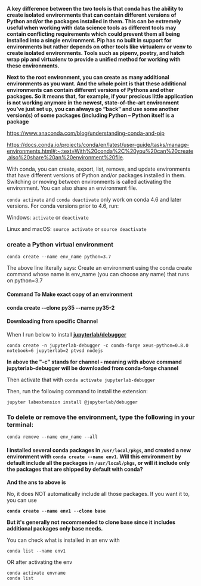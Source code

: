 **A key difference between the two tools is that conda has the ability to create isolated environments that can contain different versions of Python and/or the packages installed in them. This can be extremely useful when working with data science tools as different tools may contain conflicting requirements which could prevent them all being installed into a single environment. Pip has no built in support for environments but rather depends on other tools like virtualenv or venv to create isolated environments. Tools such as pipenv, poetry, and hatch wrap pip and virtualenv to provide a unified method for working with these environments.**

**Next to the root environment, you can create as many additional environments as you want. And the whole point is that these additional environments can contain different versions of Pythons and other packages. So it means that, for example, if your precious little application is not working anymore in the newest, state-of-the-art environment you’ve just set up, you can always go “back” and use some another version(s) of some packages (including Python – Python itself is a package**

https://www.anaconda.com/blog/understanding-conda-and-pip

https://docs.conda.io/projects/conda/en/latest/user-guide/tasks/manage-environments.html#:~:text=With%20conda%2C%20you%20can%20create,also%20share%20an%20environment%20file.

With conda, you can create, export, list, remove, and update environments that have different versions of Python and/or packages installed in them. Switching or moving between environments is called activating the environment. You can also share an environment file.

`conda activate` and `conda deactivate` only work on conda 4.6 and later versions. For conda versions prior to 4.6, run:

Windows: `activate` or `deactivate`

Linux and macOS: `source activate` or `source deactivate`

### create a Python virtual environment

`conda create --name env_name python=3.7`

The above line literally says: Create an environment using the conda create command whose name is env_name (you can choose any name) that runs on python=3.7

#### Command To Make exact copy of an environment

**conda create --clone py35 --name py35-2**

#### Downloading from specific Channel

When I run below to install [**jupyterlab/debugger**](https://github.com/jupyterlab/debugger)

`conda create -n jupyterlab-debugger -c conda-forge xeus-python=0.8.0 notebook=6 jupyterlab=2 ptvsd nodejs`

**In above the "-c" stands for channel - meaning with above command jupyterlab-debugger will be downloaded from conda-forge channel**

Then activate that with `conda activate jupyterlab-debugger`

Then, run the following command to install the extension:

`jupyter labextension install @jupyterlab/debugger`

### To delete or remove the environment, type the following in your terminal:

`conda remove --name env_name --all`

#### I installed several conda packages in `/usr/local/pkgs`, and created a new environment with `conda create --name env1`. Will this environment by default include all the packages in `/usr/local/pkgs`, or will it include only the packages that are shipped by default with conda?

**And the ans to above is**

No, it does NOT automatically include all those packages. If you want it to, you can use

**`conda create --name env1 --clone base`**

**But it's generally not recommended to clone **base** since it includes additional packages only **base** needs.**

You can check what is installed in an env with

    conda list --name env1

OR after activating the env

```
conda activate envname
conda list
```
